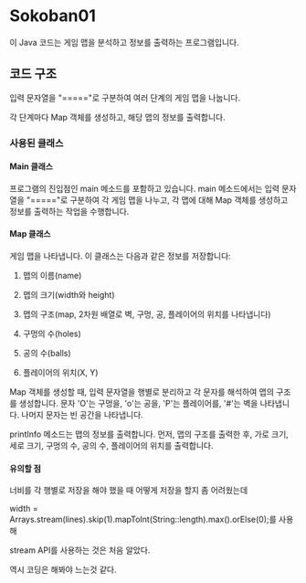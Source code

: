 # Sokoban01

이 Java 코드는 게임 맵을 분석하고 정보를 출력하는 프로그램입니다.

## 코드 구조


입력 문자열을 "====="로 구분하여 여러 단계의 게임 맵을 나눕니다.


각 단계마다 Map 객체를 생성하고, 해당 맵의 정보를 출력합니다.


### 사용된 클래스


#### Main 클래스

프로그램의 진입점인 main 메소드를 포함하고 있습니다. main 메소드에서는 입력 문자열을 "====="로 구분하여 각 게임 맵을 나누고, 각 맵에 대해 Map 객체를 생성하고 정보를 출력하는 작업을 수행합니다.

#### Map 클래스

게임 맵을 나타냅니다. 이 클래스는 다음과 같은 정보를 저장합니다:

1. 맵의 이름(name)

2. 맵의 크기(width와 height)

3. 맵의 구조(map, 2차원 배열로 벽, 구멍, 공, 플레이어의 위치를 나타냅니다)

4. 구멍의 수(holes)

5. 공의 수(balls)

6. 플레이어의 위치(X, Y)

Map 객체를 생성할 때, 입력 문자열을 행별로 분리하고 각 문자를 해석하여 맵의 구조를 생성합니다. 문자 'O'는 구멍을, 'o'는 공을, 'P'는 플레이어를, '#'는 벽을 나타냅니다. 나머지 문자는 빈 공간을 나타냅니다.

printInfo 메소드는 맵의 정보를 출력합니다. 먼저, 맵의 구조를 출력한 후, 가로 크기, 세로 크기, 구멍의 수, 공의 수, 플레이어의 위치를 출력합니다.

#### 유의할 점

너비를 각 행별로 저장을 해야 했을 때 어떻게 저장을 할지 좀 어려웠는데 

width = Arrays.stream(lines).skip(1).mapToInt(String::length).max().orElse(0);를 사용해

stream API를 사용하는 것은 처음 알았다. 

역시 코딩은 해봐야 느는것 같다.

